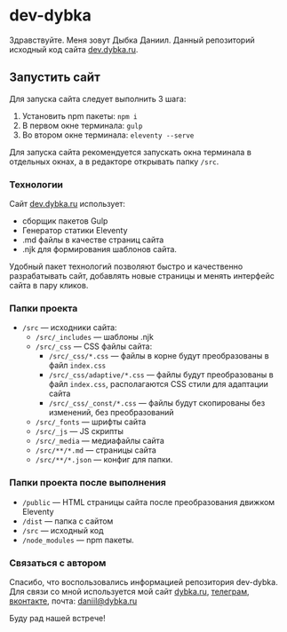 # dev-dybka

Здравствуйте. Меня зовут Дыбка Даниил. Данный репозиторий исходный код сайта [dev.dybka.ru](https://dev.dybka.ru).

## Запустить сайт

Для запуска сайта следует выполнить 3 шага:

1. Установить npm пакеты: `npm i`
2. В первом окне терминала: `gulp`
3. Во втором окне терминала: `eleventy --serve`

Для запуска сайта рекомендуется запускать окна терминала в отдельных окнах, а в редакторе открывать папку `/src`.

### Технологии

Сайт [dev.dybka.ru](https://dev.dybka.ru) использует:

- сборщик пакетов Gulp
- Генератор статики Eleventy
- .md файлы в качестве страниц сайта
- .njk для формирования шаблонов сайта.

Удобный пакет технологий позволяют быстро и качественно разрабатывать сайт, добавлять новые страницы и менять интерфейс сайта в пару кликов.

### Папки проекта

- `/src` — исходники сайта:
  - `/src/_includes` — шаблоны .njk
  - `/src/_css` — CSS файлы сайта:
    - `/src/_css/*.css` — файлы в корне будут преобразованы в файл `index.css`
    - `/src/_css/adaptive/*.css` — файлы будут преобразованы в файл `index.css`, располагаются CSS стили для адаптации сайта
    - `/src/_css/_const/*.css` — файлы будут скопированы без изменений, без преобразований
  - `/src/_fonts` — шрифты сайта
  - `/src/_js` — JS скрипты
  - `/src/_media` — медиафайлы сайта
  - `/src/**/*.md` — страницы сайта
  - `/src/**/*.json` — конфиг для папки.

### Папки проекта после выполнения

- `/public` — HTML страницы сайта после преобразования движком Eleventy
- `/dist` — папка с сайтом
- `/src` — исходный код
- `/node_modules` — npm пакеты.

### Связаться с автором

Спасибо, что воспользовались информацией репозитория dev-dybka. Для связи со мной используется мой сайт [dybka.ru](https://dybka.ru),
[телеграм](https://ddybka.t.me), [вконтакте](https://vk.com/ddybka), почта: daniil@dybka.ru

Буду рад нашей встрече!
